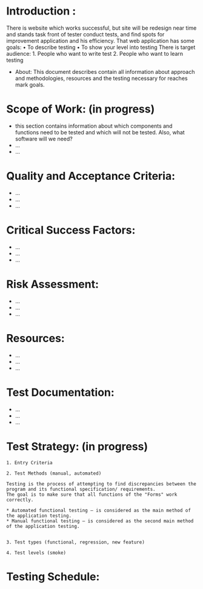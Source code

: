# Introduction :

There is website which works successful, but site will be redesign near time and stands task front of tester conduct tests, and find spots for improvement application and his efficiency. That web application has some goals:
    • To describe testing
    • To show your level into testing
There is target audience:
    1. People who want to write test
    2. People who want to learn testing
* About:
This document describes contain all information about approach and methodologies, resources and the testing necessary for reaches mark goals.

      
# Scope of Work: (in progress)

* this section contains information about which components and functions need to be tested and which will not be tested. Also, what software will we need?
* ... 
* ...

# Quality and Acceptance Criteria:

* ...
* ...
* ...

# Critical Success Factors: 

* ...
* ...
* ...

# Risk Assessment: 

* ...
* ...
* ...

# Resources:

* ...
* ...
* ...

# Test Documentation:

* ...
* ...
* ...

# Test Strategy: (in progress)

    1. Entry Criteria

    2. Test Methods (manual, automated)

    Testing is the process of attempting to find discrepancies between the program and its functional specification/ requirements. 
    The goal is to make sure that all functions of the "Forms" work correctly.

    * Automated functional testing – is considered as the main method of the application testing.
    * Manual functional testing – is considered as the second main method of the application testing.


    3. Test types (functional, regression, new feature)

    4. Test levels (smoke)

# Testing Schedule: